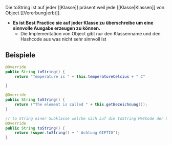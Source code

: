 Die toString ist auf jeder [[Klasse]] präsent weil jede [[Klasse|Klassen]] von Object [[Vererbung|erbt]]. 

- **Es ist Best Practice sie auf jeder Klasse zu überschreibe um eine sinnvolle Ausgabe erzeugen zu können.**
	- Die Implementation von Object gibt nur den Klassenname und den Hashcode aus was nicht sehr sinnvoll ist 

## Beispiele
```java
@Override
public String toString() {
	return "Temperature is " + this.temperatureCelcius + " C" 

}

@Override
public String toString() {
    return ("The element is called " + this.getBezeichnung());
}

// to String einer Subklasse welche sich auf die toString Methode der Oberklasse bezieht
@Override
public String toString() {
    return (super.toString() + " Achtung GIFTIG");
}
```
